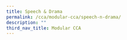 ```yaml
---
title: Speech & Drama
permalink: /cca/modular-cca/speech-n-drama/
description: ""
third_nav_title: Modular CCA
---
```

